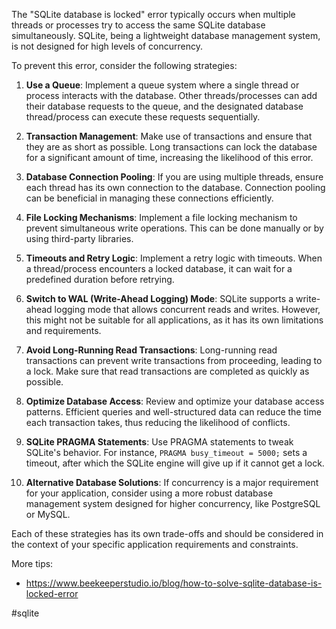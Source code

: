 The "SQLite database is locked" error typically occurs when multiple threads or processes try to access the same SQLite database simultaneously. SQLite, being a lightweight database management system, is not designed for high levels of concurrency. 

To prevent this error, consider the following strategies:

1. **Use a Queue**: Implement a queue system where a single thread or process interacts with the database. Other threads/processes can add their database requests to the queue, and the designated database thread/process can execute these requests sequentially.

2. **Transaction Management**: Make use of transactions and ensure that they are as short as possible. Long transactions can lock the database for a significant amount of time, increasing the likelihood of this error.

3. **Database Connection Pooling**: If you are using multiple threads, ensure each thread has its own connection to the database. Connection pooling can be beneficial in managing these connections efficiently.

4. **File Locking Mechanisms**: Implement a file locking mechanism to prevent simultaneous write operations. This can be done manually or by using third-party libraries.

5. **Timeouts and Retry Logic**: Implement a retry logic with timeouts. When a thread/process encounters a locked database, it can wait for a predefined duration before retrying.

6. **Switch to WAL (Write-Ahead Logging) Mode**: SQLite supports a write-ahead logging mode that allows concurrent reads and writes. However, this might not be suitable for all applications, as it has its own limitations and requirements.

7. **Avoid Long-Running Read Transactions**: Long-running read transactions can prevent write transactions from proceeding, leading to a lock. Make sure that read transactions are completed as quickly as possible.

8. **Optimize Database Access**: Review and optimize your database access patterns. Efficient queries and well-structured data can reduce the time each transaction takes, thus reducing the likelihood of conflicts.

9. **SQLite PRAGMA Statements**: Use PRAGMA statements to tweak SQLite's behavior. For instance, `PRAGMA busy_timeout = 5000;` sets a timeout, after which the SQLite engine will give up if it cannot get a lock.

10. **Alternative Database Solutions**: If concurrency is a major requirement for your application, consider using a more robust database management system designed for higher concurrency, like PostgreSQL or MySQL.

Each of these strategies has its own trade-offs and should be considered in the context of your specific application requirements and constraints.

More tips:

- <https://www.beekeeperstudio.io/blog/how-to-solve-sqlite-database-is-locked-error>

<!-- Keywords -->
#sqlite
<!-- /Keywords -->
